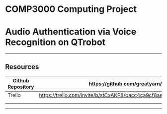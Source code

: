 # COMP3000 Computing Project

# Audio Authentication via Voice Recognition on QTrobot

---

## Resources

| Github Repository | https://github.com/greatyarn/COMP3000_Computing_Project                                        |
| ----------------- | ---------------------------------------------------------------------------------------------- |
| Trello            | https://trello.com/invite/b/stCxAKF8/bacc4ca9cf8aefa46403a2451d15e98f/comp3000computingproject |
|                   |                                                                                                |
|                   |                                                                                                |

---